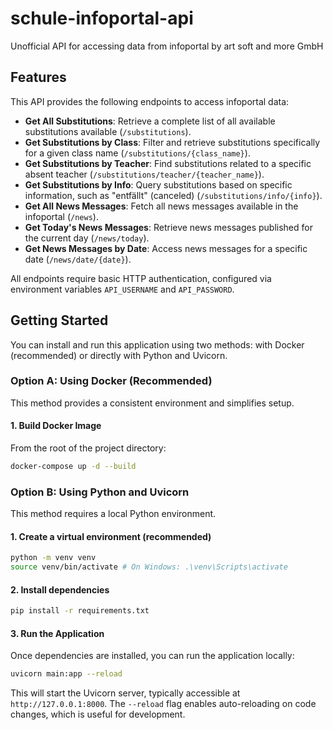 # schule-infoportal-api

Unofficial API for accessing data from infoportal by art soft and more GmbH

## Features

This API provides the following endpoints to access infoportal data:

*   **Get All Substitutions**: Retrieve a complete list of all available substitutions available (`/substitutions`).
*   **Get Substitutions by Class**: Filter and retrieve substitutions specifically for a given class name (`/substitutions/{class_name}`).
*   **Get Substitutions by Teacher**: Find substitutions related to a specific absent teacher (`/substitutions/teacher/{teacher_name}`).
*   **Get Substitutions by Info**: Query substitutions based on specific information, such as "entfällt" (canceled) (`/substitutions/info/{info}`).
*   **Get All News Messages**: Fetch all news messages available in the infoportal (`/news`).
*   **Get Today's News Messages**: Retrieve news messages published for the current day (`/news/today`).
*   **Get News Messages by Date**: Access news messages for a specific date (`/news/date/{date}`).

All endpoints require basic HTTP authentication, configured via environment variables `API_USERNAME` and `API_PASSWORD`.

## Getting Started

You can install and run this application using two methods: with Docker (recommended) or directly with Python and Uvicorn.

### Option A: Using Docker (Recommended)

This method provides a consistent environment and simplifies setup.

#### 1. Build Docker Image

From the root of the project directory:

```bash
docker-compose up -d --build
```

### Option B: Using Python and Uvicorn

This method requires a local Python environment.

#### 1. Create a virtual environment (recommended)

```bash
python -m venv venv
source venv/bin/activate # On Windows: .\venv\Scripts\activate
```

#### 2. Install dependencies

```bash
pip install -r requirements.txt
```

#### 3. Run the Application

Once dependencies are installed, you can run the application locally:

```bash
uvicorn main:app --reload
```
This will start the Uvicorn server, typically accessible at `http://127.0.0.1:8000`. The `--reload` flag enables auto-reloading on code changes, which is useful for development.
